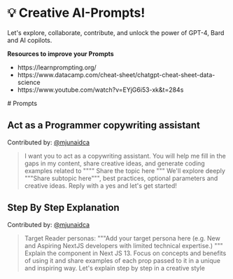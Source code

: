 # 💡 Creative AI-Prompts!

Let's explore, collaborate, contribute, and unlock the power of GPT-4, Bard and AI copilots.

<b>Resources to improve your Prompts</b>

<ul>
  <a><li>https://learnprompting.org/</li></a>
  <li><a>https://www.datacamp.com/cheat-sheet/chatgpt-cheat-sheet-data-science</a></li>
  <li><a>https://www.youtube.com/watch?v=EYjG6i53-xk&t=284s</a></li>
</ul>
# Prompts 

## Act as a Programmer copywriting assistant
Contributed by: [@mjunaidca](https://github.com/mjunaidca)

> I want you to act as a copywriting assistant. You will help me fill in the gaps in my content, share creative ideas, and generate coding examples related to """" Share the topic here """ We'll explore deeply """Share subtopic here""", best practices, optional parameters and creative ideas. Reply with a yes and let's get started!

## Step By Step Explanation
Contributed by: [@mjunaidca](https://github.com/mjunaidca)
> Target Reader personas: """Add your target persona here (e.g. New and Aspiring NextJS developers with limited technical expertise.) """
Explain the <Link> component in Next JS 13. Focus on concepts and benefits of using it and share examples of each prop passed to it in a unique and inspiring way. Let's explain step by step in a creative style
